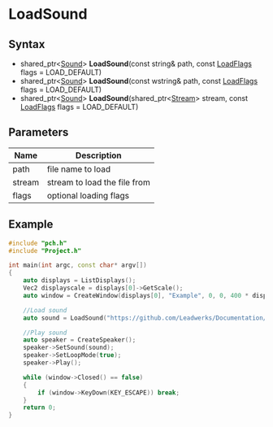 # LoadSound #

## Syntax ##
- shared_ptr<[Sound](API_Sound)> **LoadSound**(const string& path, const [LoadFlags](API_LoadFlags) flags = LOAD_DEFAULT)
- shared_ptr<[Sound](API_Sound)> **LoadSound**(const wstring& path, const [LoadFlags](API_LoadFlags) flags = LOAD_DEFAULT)
- shared_ptr<[Sound](API_Sound)> **LoadSound**(shared_ptr<[Stream](API_Stream)> stream, const [LoadFlags](API_LoadFlags) flags = LOAD_DEFAULT)

## Parameters ##
|Name|Description|
|-|-|
|path|file name to load|
|stream|stream to load the file from|
|flags|optional loading flags|

## Example ##
```c++
#include "pch.h"
#include "Project.h"

int main(int argc, const char* argv[])
{
	auto displays = ListDisplays();
	Vec2 displayscale = displays[0]->GetScale();
	auto window = CreateWindow(displays[0], "Example", 0, 0, 400 * displayscale.x, 300 * displayscale.y);

	//Load sound
	auto sound = LoadSound("https://github.com/Leadwerks/Documentation/raw/master/Assets/Sound/notification.wav");

	//Play sound
	auto speaker = CreateSpeaker();
	speaker->SetSound(sound);
	speaker->SetLoopMode(true);
	speaker->Play();

	while (window->Closed() == false)
	{
		if (window->KeyDown(KEY_ESCAPE)) break;
	}
	return 0;
}
```
